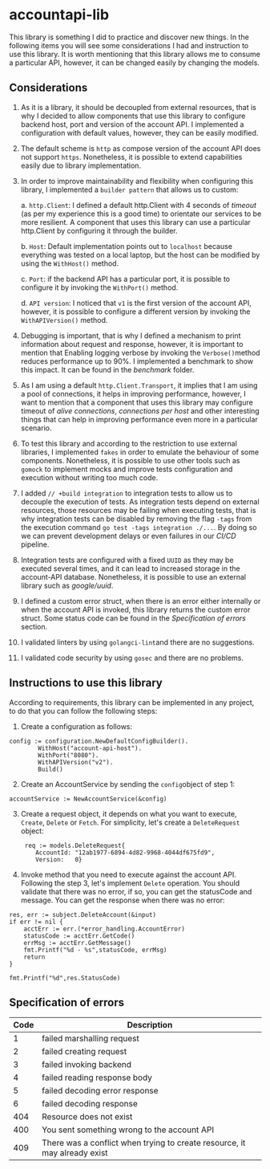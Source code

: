 # accountapi-lib

This library is something I did to practice and discover new things. In the following items you will see some considerations I had and instruction to use
this library. It is worth mentioning that this library allows me to consume a particular API, however, it can be changed easily by changing the models.


## Considerations
1. As it is a library, it should be decoupled from external resources, that is why I decided 
to allow components that use this library to configure backend host, port and version of 
   the account API. I implemented a configuration with default values, however, they can be easily modified.
   
2. The default scheme is `http` as compose version of the account API does not support `https`. Nonetheless,
it is possible to extend capabilities easily due to library implementation.
   
3. In order to improve maintainability and flexibility when configuring this library, I implemented a `builder pattern`
that allows us to custom:
   
   a. `http.Client`: I defined a default http.Client with 4 seconds of *timeout* (as per my experience this is a good time) to
orientate our services to be more resilient. A component that uses this library can use a particular http.Client by configuring it
   through the builder.
   
   b. `Host`: Default implementation points out to `localhost` because everything was tested on a local laptop, but the host can
be modified by using the `WithHost()` method.
   
   c. `Port`: if the backend API has a particular port, it is possible to configure it by invoking the `WithPort()` method.
   
   d. `API version`: I noticed that `v1` is the first version of the account API, however, it is possible to configure a different version by invoking the `WithAPIVersion()` method.

4. Debugging is important, that is why I defined a mechanism to print information about request and response, however, it is important to mention that
Enabling logging verbose by invoking the `Verbose()`method  reduces performance up to 90%. I implemented a benchmark to show this impact. It can be found in the *benchmark* folder.
   
5. As I am using a default `http.Client.Transport`, it implies that I am using a pool of connections, it helps in improving performance, however,
I want to mention that a component that uses this library may configure timeout of *alive connections*, *connections per host*
   and other interesting things that can help in improving performance even more in a particular scenario.
   
6. To test this library and according to the restriction to use external libraries,
   I implemented `fakes` in order to emulate the behaviour of some components. Nonetheless, it is possible to use
   other tools such as `gomock` to implement mocks and improve tests configuration and execution without writing too much code.
   
7. I added `// +build integration` to integration tests to allow us to decouple the execution of tests.
As integration tests depend on external resources, those resources may be failing when
   executing tests, that is why integration tests can be disabled by removing the flag `-tags` from the execution command `go test -tags integration ./...`.
   By doing so we can prevent development delays or even failures in our *CI/CD* pipeline.
   
8. Integration tests are configured with a fixed `UUID` as they may be executed several times, and it can lead to increased 
storage in the account-API database. Nonetheless, it is possible to use an external library such as *google/uuid*.
   
9. I defined a custom error struct, when there is an error either internally or when the account API is invoked, this library
returns the custom error struct. Some status code can be found in the *Specification of errors* section.
   
10. I validated linters by using `golangci-lint`and there are no suggestions.
    
11. I validated code security by using `gosec` and there are no problems.

## Instructions to use this library
According to requirements, this library can be implemented in any project, to do that you can follow the following steps:
1. Create a configuration as follows:
```
config := configuration.NewDefaultConfigBuilder().
		WithHost("account-api-host").
		WithPort("8080").
		WithAPIVersion("v2").
		Build()
```

2. Create an AccountService by sending the `config`object of step 1:
```
accountService := NewAccountService(&config)
```

3. Create a request object, it depends on what you want to execute, `Create`, `Delete` or `Fetch`. For simplicity, 
let's create a `DeleteRequest` object:
   
   ```
    req := models.DeleteRequest{ 
       AccountId: "12ab1977-6894-4d82-9968-4044df675fd9",
       Version:   0}
   ```
   
4. Invoke method that you need to execute against the account API. Following the step 3, let's implement `Delete` operation.
   You should validate that there was no error, if so, you can get the statusCode and message. You can get the response when there was no error:
```
res, err := subject.DeleteAccount(&input)
if err != nil {
	acctErr := err.(*error_handling.AccountError)
	statusCode := acctErr.GetCode()
	errMsg := acctErr.GetMessage()
	fmt.Printf("%d - %s",statusCode, errMsg)
	return
}

fmt.Printf("%d",res.StatusCode)

```


## Specification of errors

| Code | Description |
|------|-------------|
|1| failed marshalling request|
|2| failed creating request|
|3| failed invoking backend|
|4| failed reading response body|
|5| failed decoding error response|
|6| failed decoding response|
|404| Resource does not exist|
|400| You sent something wrong to the account API|
|409| There was a conflict when trying to create resource, it may already exist|
